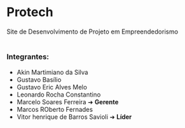 # Protech
Site de Desenvolvimento de Projeto em Empreendedorismo
#
### Integrantes:
- Akin Martimiano da Silva
- Gustavo Basílio
- Gustavo Eric Alves Melo
- Leonardo Rocha Constantino
- Marcelo Soares Ferreira ➜ **Gerente**
- Marcos ROberto Fernades
- Vitor henrique de Barros Savioli ➜ **Líder**